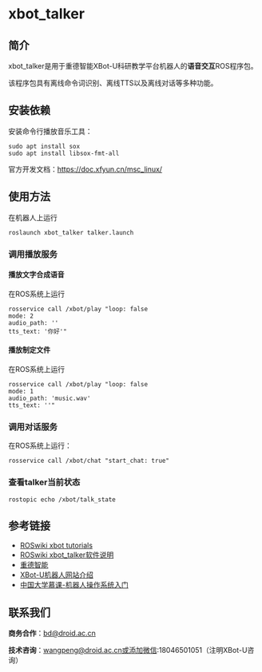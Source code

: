 # xbot_talker

## 简介

xbot_talker是用于重德智能XBot-U科研教学平台机器人的**语音交互**ROS程序包。

该程序包具有离线命令词识别、离线TTS以及离线对话等多种功能。



## 安装依赖

安装命令行播放音乐工具：

```
sudo apt install sox
sudo apt install libsox-fmt-all
```

官方开发文档：<https://doc.xfyun.cn/msc_linux/>



## 使用方法

在机器人上运行

```
roslaunch xbot_talker talker.launch
```



### 调用播放服务

#### 播放文字合成语音

在ROS系统上运行

```
rosservice call /xbot/play "loop: false
mode: 2
audio_path: ''
tts_text: '你好'" 
```

#### 播放制定文件

在ROS系统上运行

```
rosservice call /xbot/play "loop: false
mode: 1
audio_path: 'music.wav'
tts_text: ''" 
```



### 调用对话服务

在ROS系统上运行：

```
rosservice call /xbot/chat "start_chat: true"
```



### 查看talker当前状态

```
rostopic echo /xbot/talk_state
```



## 参考链接

- [ROSwiki xbot tutorials](<http://wiki.ros.org/Robots/Xbot/tutorial/cn>)
- [ROSwiki xbot_talker软件说明](http://wiki.ros.org/xbot_talker)
- [重德智能](https://www.droid.ac.cn/)
- [XBot-U机器人网站介绍](https://www.droid.ac.cn/xbot_u.html)
- [中国大学慕课-机器人操作系统入门](https://www.icourse163.org/course/0802ISCAS001-1002580008)

## 联系我们

**商务合作**：bd@droid.ac.cn

**技术咨询**：wangpeng@droid.ac.cn或添加微信:18046501051（注明XBot-U咨询）



